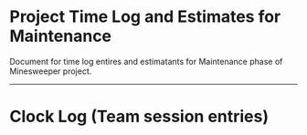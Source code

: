 # Project Time Log and Estimates for Maintenance

Document for time log entires and estimatants for Maintenance phase of Minesweeper project. 

---

# Clock Log (Team session entries) 

##
